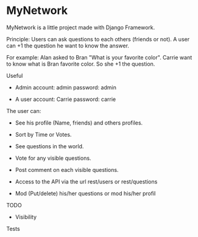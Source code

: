MyNetwork
=========

MyNetwork is a little project made with Django Framework.

Principle: Users can ask questions to each others (friends or not).
A user can +1 the question he want to know the answer.

For example: Alan asked to Bran "What is your favorite color". Carrie want to know what is Bran favorite color. So she +1 the question.

Useful
- Admin account: admin password: admin

- A user account: Carrie password: carrie

The user can:


- See his profile (Name, friends) and others profiles.

- Sort by Time or Votes.
- See questions in the world.

- Vote for any visible questions.

- Post comment on each visible questions.

- Access to the API via the url rest/users or rest/questions

- Mod (Put/delete) his/her questions or mod his/her profil


TODO

- Visibility

Tests

